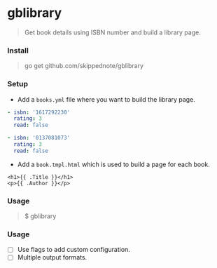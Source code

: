 # gblibrary

> Get book details using ISBN number and build a library page.

### Install
> go get github.com/skippednote/gblibrary

### Setup
- Add a `books.yml` file where you want to build the library page.
```yaml
- isbn: '1617292230'
  rating: 3
  read: false

- isbn: '0137081073'
  rating: 3
  read: false
```
- Add a `book.tmpl.html` which is used to build a page for each book.
```twig
<h1>{{ .Title }}</h1>
<p>{{ .Author }}</p>
```

### Usage
> $ gblibrary

### Usage
- [ ] Use flags to add custom configuration.
- [ ] Multiple output formats.
